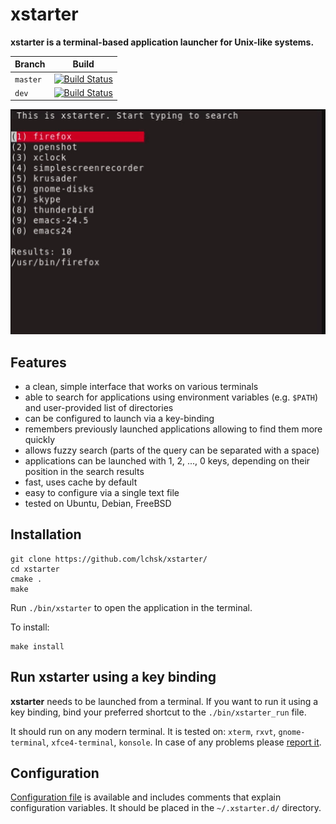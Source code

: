 # xstarter

**xstarter is a terminal-based application launcher for Unix-like systems.**

| Branch | Build |
| --- | --- |
|`master`|[![Build Status](https://travis-ci.org/lchsk/xstarter.svg?branch=master)](https://travis-ci.org/lchsk/xstarter)|
|`dev`|[![Build Status](https://travis-ci.org/lchsk/xstarter.svg?branch=dev)](https://travis-ci.org/lchsk/xstarter)|

![xstarter](xstarter.gif)

## Features

* a clean, simple interface that works on various terminals
* able to search for applications using environment variables (e.g. `$PATH`) and user-provided list of directories
* can be configured to launch via a key-binding
* remembers previously launched applications allowing to find them more quickly
* allows fuzzy search (parts of the query can be separated with a space)
* applications can be launched with 1, 2, ..., 0 keys, depending on their position in the search results
* fast, uses cache by default
* easy to configure via a single text file
* tested on Ubuntu, Debian, FreeBSD

## Installation

```
git clone https://github.com/lchsk/xstarter/
cd xstarter
cmake .
make
```

Run `./bin/xstarter` to open the application in the terminal.

To install:

```
make install
```

## Run xstarter using a key binding

**xstarter** needs to be launched from a terminal. If you want to run it using a key binding, bind your preferred shortcut to the `./bin/xstarter_run` file.

It should run on any modern terminal. It is tested on: `xterm`, `rxvt`, `gnome-terminal`, `xfce4-terminal`, `konsole`. In case of any problems please [report it](https://github.com/lchsk/xstarter/issues/new).

## Configuration

[Configuration file](./xstarter.conf) is available and includes comments that explain configuration variables. It should be placed in the `~/.xstarter.d/` directory.
